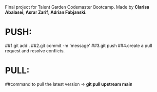Final project for Talent Garden Codemaster Bootcamp.
Made by **Clarisa Abalasei**, **Asrar Zarif**, **Adrian Fabjanski**.

# PUSH:
##1.git add .
##2.git commit -m 'message'
##3.git push
##4.create a pull request and resolve conflicts. 


# PULL:
##command to pull the latest version => <b>git pull upstream main</b>

